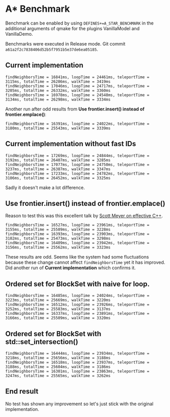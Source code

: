 # A* Benchmark

Benchmark can be enabled by using `DEFINES+=A_STAR_BENCHMARK` in the additional arguments of qmake for the plugins VanillaModel and VanillaDemo.

Benchmarks were executed in Release mode. Git commit `a61a2f2c7838406d52b5f7951b5e37de6ea05185`.

## Current implementation

    findNeighborsTime = 16841ms, loopTime = 24461ms, teleportTime = 3115ms, totalTime = 26286ms, walkTime = 3419ms
    findNeighborsTime = 17046ms, loopTime = 24717ms, teleportTime = 3205ms, totalTime = 26332ms, walkTime = 3360ms
    findNeighborsTime = 16978ms, loopTime = 24548ms, teleportTime = 3134ms, totalTime = 26298ms, walkTime = 3334ms
    
Another run after odd results from **Use frontier.insert() instead of frontier.emplace()**:

    findNeighborsTime = 16391ms, loopTime = 24022ms, teleportTime = 3180ms, totalTime = 25543ms, walkTime = 3339ms
    
## Current implementation without fast IDs

    findNeighborsTime = 17269ms, loopTime = 24844ms, teleportTime = 3192ms, totalTime = 26407ms, walkTime = 3285ms
    findNeighborsTime = 17077ms, loopTime = 24750ms, teleportTime = 3237ms, totalTime = 26387ms, walkTime = 3347ms
    findNeighborsTime = 17233ms, loopTime = 24782ms, teleportTime = 3106ms, totalTime = 26452ms, walkTime = 3325ms
    
Sadly it doesn't make a lot difference. 
    
## Use frontier.insert() instead of frontier.emplace()

Reason to test this was this excellent talk by [Scott Meyer on effective C++](http://youtu.be/smqT9Io_bKo).

    findNeighborsTime = 16527ms, loopTime = 23961ms, teleportTime = 3155ms, totalTime = 25589ms, walkTime = 3228ms
    findNeighborsTime = 16393ms, loopTime = 23903ms, teleportTime = 3102ms, totalTime = 25473ms, walkTime = 3298ms
    findNeighborsTime = 16409ms, loopTime = 23942ms, teleportTime = 3156ms, totalTime = 25562ms, walkTime = 3323ms
    
These results are odd. Seems like the system had some fluctuations because these change cannot affect `findNeighborsTime` yet it has improved. Did another run of **Current implementation** which confirms it.
    
## Ordered set for BlockSet with naive for loop.

    findNeighborsTime = 16485ms, loopTime = 24024ms, teleportTime = 3223ms, totalTime = 25669ms, walkTime = 3220ms
    findNeighborsTime = 16512ms, loopTime = 23926ms, teleportTime = 3252ms, totalTime = 25583ms, walkTime = 3137ms
    findNeighborsTime = 16337ms, loopTime = 23891ms, teleportTime = 3166ms, totalTime = 25509ms, walkTime = 3320ms
    
## Ordered set for BlockSet with std::set_intersection()

    findNeighborsTime = 16444ms, loopTime = 23934ms, teleportTime = 3218ms, totalTime = 25656ms, walkTime = 3188ms
    findNeighborsTime = 16518ms, loopTime = 23937ms, teleportTime = 3188ms, totalTime = 25604ms, walkTime = 3186ms
    findNeighborsTime = 16301ms, loopTime = 23863ms, teleportTime = 3247ms, totalTime = 25565ms, walkTime = 3262ms
    
## End result

No test has shown any improvement so let's just stick with the original implementation.